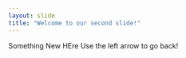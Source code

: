 ```yaml
---
layout: slide
title: "Welcome to our second slide!"
---
```

Something New HEre
Use the left arrow to go back!
